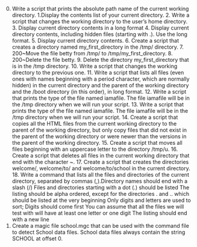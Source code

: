 0. Write a script that prints the absolute path name of the current working directory. 1.Display the contents list of your current directory. 2. Write a script that changes the working directory to the user’s home directory. 3. Display current directory contents in a long format 4. Display current directory contents, including hidden files (starting with .). Use the long format. 5. Display current directory contents. 6. Create a script that creates a directory named my_first_directory in the /tmp/ directory. 7. 200~Move the file betty from /tmp/ to /tmp/my_first_directory. 8. 200~Delete the file betty. 9. Delete the directory my_first_directory that is in the /tmp directory. 10. Write a script that changes the working directory to the previous one. 11. Write a script that lists all files (even ones with names beginning with a period character, which are normally hidden) in the current directory and the parent of the working directory and the /boot directory (in this order), in long format. 12. Write a script that prints the type of the file named iamafile. The file iamafile will be in the /tmp directory when we will run your script. 13. Write a script that prints the type of the file named iamafile. The file iamafile will be in the /tmp directory when we will run your script. 14. Create a script that copies all the HTML files from the current working directory to the parent of the working directory, but only copy files that did not exist in the parent of the working directory or were newer than the versions in the parent of the working directory. 15. Create a script that moves all files beginning with an uppercase letter to the directory /tmp/u. 16. Create a script that deletes all files in the current working directory that end with the character ~. 17. Create a script that creates the directories welcome/, welcome/to/ and welcome/to/school in the current directory. 18. Write a command that lists all the files and directories of the current directory, separated by commas (,).Directory names should end with a slash (/)
Files and directories starting with a dot (.) should be listed
The listing should be alpha ordered, except for the directories . and .. which should be listed at the very beginning
Only digits and letters are used to sort; Digits should come first
You can assume that all the files we will test with will have at least one letter or one digit
The listing should end with a new line
19. Create a magic file school.mgc that can be used with the command file to detect School data files. School data files always contain the string SCHOOL at offset 0.

